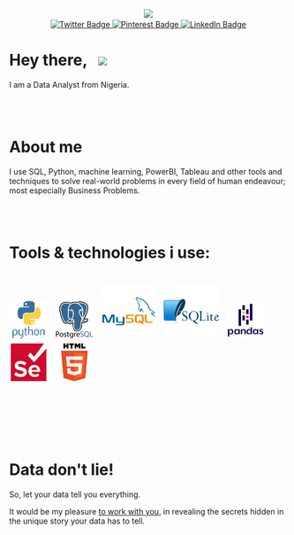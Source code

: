 <div id="header" align="center">
  <img src="https://media.giphy.com/media/M9gbBd9nbDrOTu1Mqx/giphy.gif" width="100"/>
</div>


<div id="badges" align="center">
  <a href="your-twitter-URL">
    <img src="https://img.shields.io/badge/Twitter-blue?style=for-the-badge&logo=twitter&logoColor=white" alt="Twitter Badge"/>
  </a>

   <a href="your-pinterest-URL">
    <img src="https://img.shields.io/badge/Pinterest-red?style=for-the-badge&logo=pinterest&logoColor=white" alt="Pinterest     Badge"/>
  </a>
  
  <a href="https://www.linkedin.com/in/emmanuel-obi-81957773">
    <img src="https://img.shields.io/badge/LinkedIn-blue?style=for-the-badge&logo=linkedin&logoColor=white" alt="LinkedIn Badge"/>
  </a>


</div>


<h1> Hey there, &nbsp;  
  <img src="https://media.giphy.com/media/hvRJCLFzcasrR4ia7z/giphy.gif" width="30px"/>
</h1>
  I am a Data Analyst from Nigeria.

  
&nbsp;  
&nbsp;  

  
# About me
I use SQL, Python, machine learning, PowerBI, Tableau and other tools and techniques to solve real-world problems in every field of human endeavour; most especially Business Problems.

&nbsp;  
&nbsp;  


<h1> Tools & technologies i use: <h1/>
<img src="https://github.com/devicons/devicon/blob/master/icons/python/python-original-wordmark.svg" title="Python" alt="Python" width="70" height="70"/>&nbsp;
<img src="https://github.com/devicons/devicon/blob/master/icons/postgresql/postgresql-original-wordmark.svg" title="Postgresql" alt="Postgresql" width="70" height="70"/>&nbsp;
<img src="https://github.com/devicons/devicon/blob/55609aa5bd817ff167afce0d965585c92040787a/icons/mysql/mysql-original-wordmark.svg?plain=1" title="MySQL" alt="MySQL" width="100" height="100"/>&nbsp;
<img src="https://github.com/devicons/devicon/blob/55609aa5bd817ff167afce0d965585c92040787a/icons/sqlite/sqlite-original-wordmark.svg" title="SQLite" alt="SQLite" width="100" height="100"/>&nbsp;
<img src="https://github.com/devicons/devicon/blob/master/icons/pandas/pandas-original-wordmark.svg" title="Pandas" alt="Pandas" width="70" height="70"/>&nbsp;
<img src="https://github.com/devicons/devicon/blob/master/icons/selenium/selenium-original.svg" title="Selenium" alt="Selenium" width="70" height="70"/>&nbsp;
<img src="https://github.com/devicons/devicon/blob/master/icons/html5/html5-original-wordmark.svg" title="html5" alt="html5" width="70" height="70"/>&nbsp;


&nbsp;  
&nbsp;  

  
<h1> Data don't lie! </h1>
So, let your data tell you everything.

It would be my pleasure [to work with you](https://url.com), in revealing the secrets hidden in the unique story your data has to tell.
